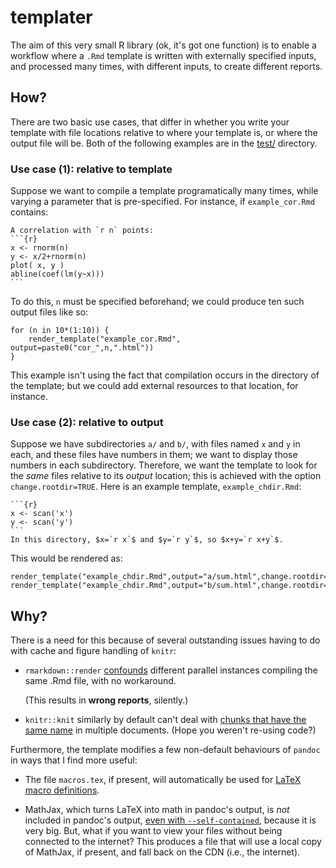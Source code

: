 templater
=========

The aim of this very small R library (ok, it's got one function)
is to enable a workflow where a `.Rmd` template
is written with externally specified inputs, 
and processed many times, with different inputs, to create different reports.

## How?

There are two basic use cases, that differ in whether you write your template 
with file locations relative to where your template is,
or where the output file will be.
Both of the following examples are in the [test/](test/) directory.

### Use case (1): relative to template

Suppose we want to compile a template programatically many times,
while varying a parameter that is pre-specified.
For instance, if `example_cor.Rmd` contains:
````
A correlation with `r n` points:
```{r}
x <- rnorm(n)
y <- x/2+rnorm(n)
plot( x, y )
abline(coef(lm(y~x)))
```
````
To do this, `n` must be specified beforehand;
we could produce ten such output files like so:
```
for (n in 10*(1:10)) {
    render_template("example_cor.Rmd", output=paste0("cor_",n,".html"))
}
```
This example isn't using the fact that compilation occurs in the directory of the template;
but we could add external resources to that location, for instance.

### Use case (2): relative to output

Suppose we have subdirectories `a/` and `b/`, with files named `x` and `y` in each, and these files have numbers in them;
we want to display those numbers in each subdirectory.
Therefore, we want the template to look for the *same* files relative to its *output* location;
this is achieved with the option `change.rootdir=TRUE`.
Here is an example template, `example_chdir.Rmd`:
````
```{r}
x <- scan('x')
y <- scan('y')
```
In this directory, $x=`r x`$ and $y=`r y`$, so $x+y=`r x+y`$.
````
This would be rendered as:
```
render_template("example_chdir.Rmd",output="a/sum.html",change.rootdir=TRUE)
render_template("example_chdir.Rmd",output="b/sum.html",change.rootdir=TRUE)
```


## Why?

There is a need for this because of several outstanding issues having to do with cache and figure handling of `knitr`:

- `rmarkdown::render` [confounds](https://github.com/rstudio/rmarkdown/issues/499) different parallel instances compiling the same .Rmd file, with no workaround.  

    (This results in **wrong reports**, silently.)
- `knitr::knit` similarly by default can't deal with [chunks that have the same name](https://github.com/yihui/knitr/issues/875) in multiple documents.
    (Hope you weren't re-using code?)


Furthermore, the template modifies a few non-default behaviours of `pandoc`
in ways that I find more useful:

- The file `macros.tex`, if present, will automatically be used for [LaTeX macro definitions](https://github.com/jgm/pandoc/issues/2382).

- MathJax, which turns LaTeX into math in pandoc's output, is *not* included in pandoc's output, [even with `--self-contained`](https://github.com/jgm/pandoc/issues/682),
    because it is very big. But, what if you want to view your files without being connected to the internet?
    This produces a file that will use a local copy of MathJax, if present, and fall back on the CDN (i.e., the internet).

